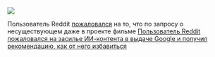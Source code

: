 <!--2025-01-03 12:17:46-->
<div class="yb">
  <div class="rss smaller1 habr"><img src="https://habrastorage.org/getpro/habr/upload_files/28c/506/8b0/28c5068b02c868fe2ac2036b4016bdb1.png" /><p>Пользователь Reddit <a href="https://www.reddit.com/r/mildlyinfuriating/comments/1hsf0to/just_watched_john_wick_4_did_a_quick_search_to/" rel="noopener noreferrer nofollow">пожаловался</a> на то, что по запросу о несуществующем даже в проекте фильме <a... <br><a class="light" href="https://habr.com/ru/news/871414/?utm_source=habrahabr&utm_medium=rss&utm_campaign=871414">Пользователь Reddit пожаловался на засилье ИИ-контента в выдаче Google и получил рекомендацию, как от него избавиться</a></div>
</div>
